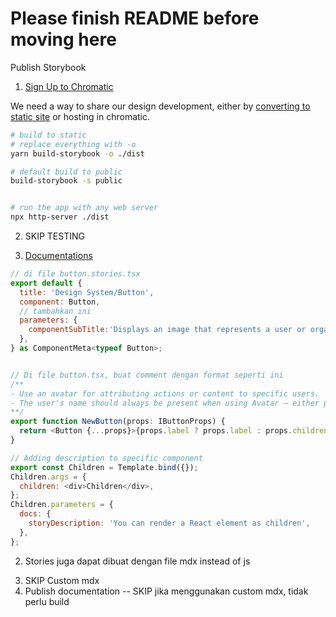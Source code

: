 # Please finish README before moving here

Publish Storybook

1. [Sign Up to Chromatic](https://www.chromatic.com//)

We need a way to share our design development, either by [converting to static site](https://storybook.js.org/docs/react/workflows/publish-storybook) or hosting in chromatic.

```bash
# build to static
# replace everything with -o
yarn build-storybook -o ./dist

# default build to public
build-storybook -s public


# run the app with any web server
npx http-server ./dist
```

2. SKIP TESTING

3. [Documentations](https://storybook.js.org/tutorials/design-systems-for-developers/react/en/document/)

```js
// di file button.stories.tsx
export default {
  title: 'Design System/Button',
  component: Button,
  // tambahkan ini
  parameters: {
    componentSubTitle:'Displays an image that represents a user or organization',
  },
} as ComponentMeta<typeof Button>;


// Di file button.tsx, buat comment dengan format seperti ini
/**
- Use an avatar for attributing actions or content to specific users.
- The user's name should always be present when using Avatar – either printed beside the avatar or in a tooltip.
**/
export function NewButton(props: IButtonProps) {
  return <Button {...props}>{props.label ? props.label : props.children}</Button>;
}

// Adding description to specific component
export const Children = Template.bind({});
Children.args = {
  children: <div>Children</div>,
};
Children.parameters = {
  docs: {
    storyDescription: 'You can render a React element as children',
  },
};
```

2. Stories juga dapat dibuat dengan file mdx instead of js
<!-- Nngga bisa2 anjim T_T -->
3. SKIP Custom mdx
4. Publish documentation -- SKIP jika menggunakan custom mdx, tidak perlu build
